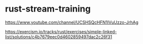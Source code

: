 # rust-stream-training


https://www.youtube.com/channel/UCSHSQcHFN1IVuUzzo-JrhAg

https://exercism.io/tracks/rust/exercises/simple-linked-list/solutions/c4b7679eec0d4602859497dac2c26f31
